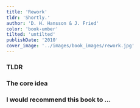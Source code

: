 ```yaml
---
title: 'Rework'
tldr: 'Shortly.'
author: 'D. H. Hansson & J. Fried'
color: 'book-umber'
tilted: 'untilted'
publishDate: '2010'
cover_image: '../images/book_images/rework.jpg'
---
```


### TLDR
### The core idea
### I would recommend this book to ...
<!-- ###  Applications -->